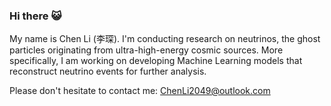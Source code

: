 ### Hi there 😺

My name is Chen Li (李琛). I'm conducting research on neutrinos, the ghost particles originating from ultra-high-energy cosmic sources. More specifically, I am working on developing Machine Learning models that reconstruct neutrino events for further analysis.

Please don't hesitate to contact me: [ChenLi2049@outlook.com](mailto:ChenLi2049@outlook.com)

<!--
**ChenLi2049/ChenLi2049** is a ✨ _special_ ✨ repository because its `README.md` (this file) appears on your GitHub profile.

Here are some ideas to get you started:

- 🔭 I’m currently working on ...
- 🌱 I’m currently learning ...
- 👯 I’m looking to collaborate on ...
- 🤔 I’m looking for help with ...
- 💬 Ask me about ...
- 📫 How to reach me: ...
- 😄 Pronouns: ...
- ⚡ Fun fact: ...
-->
